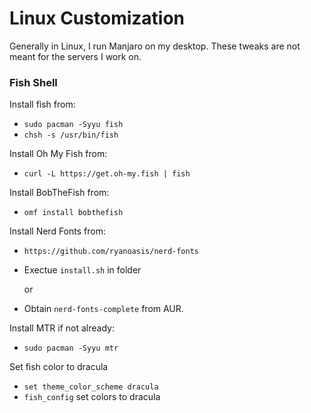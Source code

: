 # Linux Customization

Generally in Linux, I run Manjaro on my desktop. These tweaks are not meant for the servers I work on.

### Fish Shell

Install fish from:

- `sudo pacman -Syyu fish`
- `chsh -s /usr/bin/fish`

Install Oh My Fish from:

- `curl -L https://get.oh-my.fish | fish`

Install BobTheFish from:

- `omf install bobthefish`

Install Nerd Fonts from:

- `https://github.com/ryanoasis/nerd-fonts`
- Exectue `install.sh` in folder

    or

- Obtain `nerd-fonts-complete` from AUR.

Install MTR if not already:

- `sudo pacman -Syyu mtr`

Set fish color to dracula

- `set theme_color_scheme dracula`
- `fish_config` set colors to dracula


